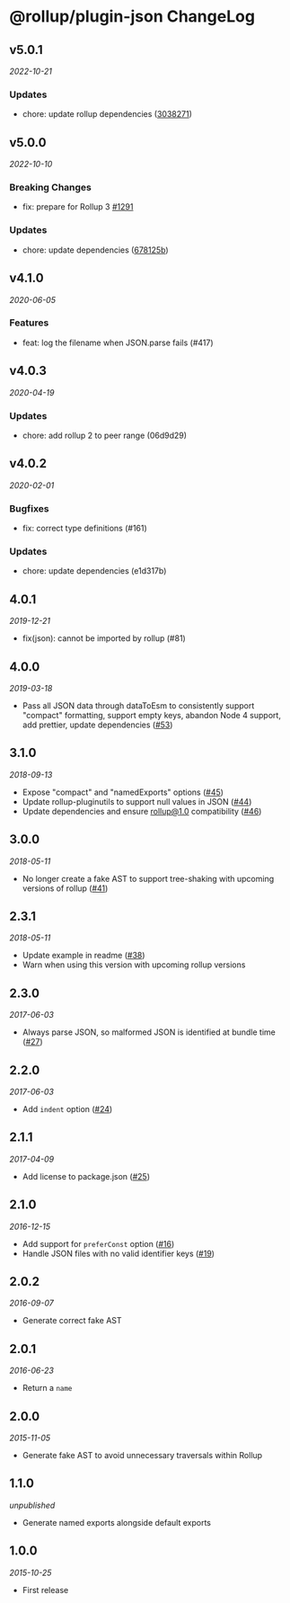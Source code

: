 # @rollup/plugin-json ChangeLog

## v5.0.1

_2022-10-21_

### Updates

- chore: update rollup dependencies ([3038271](https://github.com/rollup/plugins/commit/303827191ede6b2e4eade96c6968ed16a587683f))

## v5.0.0

_2022-10-10_

### Breaking Changes

- fix: prepare for Rollup 3 [#1291](https://github.com/rollup/plugins/pull/1291)

### Updates

- chore: update dependencies ([678125b](https://github.com/rollup/plugins/commit/678125b5396bd3e8193c39d7d90e33d3f76cf7d8))

## v4.1.0

_2020-06-05_

### Features

- feat: log the filename when JSON.parse fails (#417)

## v4.0.3

_2020-04-19_

### Updates

- chore: add rollup 2 to peer range (06d9d29)

## v4.0.2

_2020-02-01_

### Bugfixes

- fix: correct type definitions (#161)

### Updates

- chore: update dependencies (e1d317b)

## 4.0.1

_2019-12-21_

- fix(json): cannot be imported by rollup (#81)

## 4.0.0

_2019-03-18_

- Pass all JSON data through dataToEsm to consistently support "compact" formatting, support empty keys, abandon Node 4 support, add prettier, update dependencies ([#53](https://github.com/rollup/rollup-plugin-json/issues/53))

## 3.1.0

_2018-09-13_

- Expose "compact" and "namedExports" options ([#45](https://github.com/rollup/rollup-plugin-json/issues/45))
- Update rollup-pluginutils to support null values in JSON ([#44](https://github.com/rollup/rollup-plugin-json/issues/44))
- Update dependencies and ensure rollup@1.0 compatibility ([#46](https://github.com/rollup/rollup-plugin-json/issues/46))

## 3.0.0

_2018-05-11_

- No longer create a fake AST to support tree-shaking with upcoming versions of rollup ([#41](https://github.com/rollup/rollup-plugin-json/issues/41))

## 2.3.1

_2018-05-11_

- Update example in readme ([#38](https://github.com/rollup/rollup-plugin-json/issues/38))
- Warn when using this version with upcoming rollup versions

## 2.3.0

_2017-06-03_

- Always parse JSON, so malformed JSON is identified at bundle time ([#27](https://github.com/rollup/rollup-plugin-json/issues/27))

## 2.2.0

_2017-06-03_

- Add `indent` option ([#24](https://github.com/rollup/rollup-plugin-json/issues/24))

## 2.1.1

_2017-04-09_

- Add license to package.json ([#25](https://github.com/rollup/rollup-plugin-json/pull/25))

## 2.1.0

_2016-12-15_

- Add support for `preferConst` option ([#16](https://github.com/rollup/rollup-plugin-json/pull/16))
- Handle JSON files with no valid identifier keys ([#19](https://github.com/rollup/rollup-plugin-json/issues/19))

## 2.0.2

_2016-09-07_

- Generate correct fake AST

## 2.0.1

_2016-06-23_

- Return a `name`

## 2.0.0

_2015-11-05_

- Generate fake AST to avoid unnecessary traversals within Rollup

## 1.1.0

_unpublished_

- Generate named exports alongside default exports

## 1.0.0

_2015-10-25_

- First release
